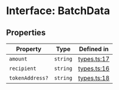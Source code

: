 # Interface: BatchData

## Properties

| Property | Type | Defined in |
| ------ | ------ | ------ |
| `amount` | `string` | [types.ts:17](https://github.com/aditya172926/token_batch_sdk/blob/b9540958467abb35808af8a3147d25c40293b21e/src/types.ts#L17) |
| `recipient` | `string` | [types.ts:16](https://github.com/aditya172926/token_batch_sdk/blob/b9540958467abb35808af8a3147d25c40293b21e/src/types.ts#L16) |
| `tokenAddress?` | `string` | [types.ts:18](https://github.com/aditya172926/token_batch_sdk/blob/b9540958467abb35808af8a3147d25c40293b21e/src/types.ts#L18) |
